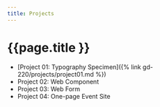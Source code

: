 ```yaml
---
title: Projects
---
```


# {{page.title }}

- [Project 01: Typography Specimen]({% link gd-220/projects/project01.md %})
- Project 02: Web Component
- Project 03: Web Form
- Project 04: One-page Event Site
